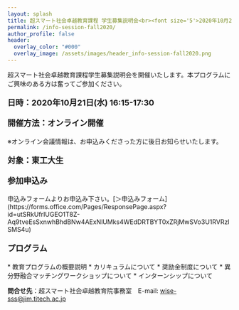 ```yaml
---
layout: splash
title: 超スマート社会卓越教育課程 学生募集説明会<br><font size='5'>2020年10月21日(水)16:15〜17:30</font>
permalink: /info-session-fall2020/
author_profile: false
header:
  overlay_color: "#000"
  overlay_image: /assets/images/header_info-session-fall2020.png
---
```


超スマート社会卓越教育課程学生募集説明会を開催いたします。本プログラムにご興味のある方は奮ってご参加ください。

<h4><font size="4">日時：2020年10月21日(水) 16:15-17:30</font></h4>

<h4><font size="4">開催方法：オンライン開催</font></h4>
※オンライン会議情報は、お申込みくださった方に後日お知らせいたします。

<h4><font size="4">対象：東工大生</font></h4>

<h4><font size="4">参加申込み</font></h4>
申込みフォームよりお申込み下さい。[＞申込みフォーム](https://forms.office.com/Pages/ResponsePage.aspx?id=utSRkUfrIUGEO1T8Z-Aq9tveEsSxnwhBhdBNw4AExNlUMks4WEdDRTBYT0xZRjMwSVo3U1RVRzlSMS4u)<br>

<h4><font size="4">プログラム</font></h4>
* 教育プログラムの概要説明
* カリキュラムについて
* 奨励金制度について
* 異分野融合マッチングワークショップについて
* インターンシップについて

**問合せ先**：超スマート社会卓越教育院事務室　E-mail: wise-sss@jim.titech.ac.jp<br>
